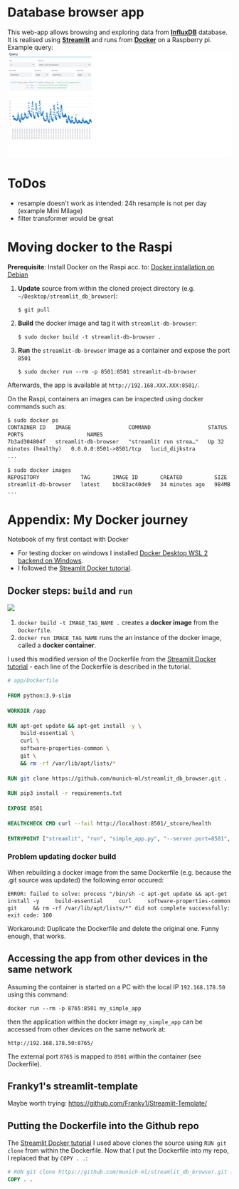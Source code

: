 # Database browser app
This web-app allows browsing and exploring data from __[InfluxDB](https://www.influxdata.com/)__ database. It is realised using __[Streamlit](https://streamlit.io/)__ and runs from __[Docker](https://www.docker.com/)__ on a Raspberry pi. Example query:
![](imgs/app_screenshot.png)

# ToDos
- resample doesn't work as intended: 24h resample is not per day (example Mini Milage)
- filter transformer would be great

# Moving docker to the Raspi 
__Prerequisite__: Install Docker on the Raspi acc. to: [Docker installation on Debian](https://docs.docker.com/engine/install/debian/)

1. __Update__ source from within the cloned project directory (e.g. `~/Desktop/streamlit_db_browser`):
   ```
   $ git pull
   ```
   
2. __Build__ the docker image and tag it with `streamlit-db-browser`:
   ```
   $ sudo docker build -t streamlit-db-browser .
   ```

3. __Run__ the `streamlit-db-browser` image as a container and expose the port `8501` 
   ```
   $ sudo docker run --rm -p 8501:8501 streamlit-db-browser
   ```

Afterwards, the app is available at `http://192.168.XXX.XXX:8501/`.

On the Raspi, containers an images can be inspected using docker commands such as: 
```
$ sudo docker ps
CONTAINER ID   IMAGE                  COMMAND                  STATUS                    PORTS                    NAMES
7b3ad304804f   streamlit-db-browser   "streamlit run strea…"   Up 32 minutes (healthy)   0.0.0.0:8501->8501/tcp   lucid_dijkstra
...

$ sudo docker images
REPOSITORY             TAG       IMAGE ID       CREATED          SIZE
streamlit-db-browser   latest    bbc83ac40de9   34 minutes ago   984MB
...
```

# Appendix: My Docker journey
Notebook of my first contact with Docker

- For testing docker on windows I installed [Docker Desktop WSL 2 backend on Windows](https://docs.docker.com/desktop/wsl/).
- I followed the [Streamlit Docker tutorial](https://docs.streamlit.io/deploy/tutorials/docker).

## Docker steps: `build` and `run`
<img src="https://jfrog--c.documentforce.com/servlet/servlet.ImageServer?id=01569000008kqFT&oid=00D20000000M3v0&lastMod=1631619825000" width="600"/>

1. `docker build -t IMAGE_TAG_NAME .` creates a __docker image__ from the `Dockerfile`.
2. `docker run IMAGE_TAG_NAME` runs the an instance of the docker image, called a  __docker container__.

I used this modified version of the Dockerfile from the [Streamlit Docker tutorial](https://docs.streamlit.io/deploy/tutorials/docker) - each line of the Dockerfile is described in the tutorial.
```Dockerfile
# app/Dockerfile

FROM python:3.9-slim

WORKDIR /app

RUN apt-get update && apt-get install -y \
    build-essential \
    curl \
    software-properties-common \
    git \
    && rm -rf /var/lib/apt/lists/*

RUN git clone https://github.com/munich-ml/streamlit_db_browser.git . 

RUN pip3 install -r requirements.txt

EXPOSE 8501

HEALTHCHECK CMD curl --fail http://localhost:8501/_stcore/health

ENTRYPOINT ["streamlit", "run", "simple_app.py", "--server.port=8501", "--server.address=0.0.0.0"]
```

### Problem updating docker build
When rebuilding a docker image from the same Dockerfile (e.g. because the .git source was updated) the following error occured:

```
ERROR: failed to solve: process "/bin/sh -c apt-get update && apt-get install -y     build-essential     curl     software-properties-common     git     && rm -rf /var/lib/apt/lists/*" did not complete successfully: exit code: 100
```
Workaround: Duplicate the Dockerfile and delete the original one. Funny enough, that works.

## Accessing the app from other devices in the same network
Assuming the container is started on a PC with the local IP `192.168.178.50`  using this command:
```
docker run --rm -p 8765:8501 my_simple_app
```
then the application within the docker image `my_simple_app` can be accessed from other devices on the same network at:
```
http://192.168.178.50:8765/
```
The external port `8765` is mapped to `8501` within the container (see Dockerfile).

## Franky1's streamlit-template
Maybe worth trying: https://github.com/Franky1/Streamlit-Template/

## Putting the Dockerfile into the Github repo
The [Streamlit Docker tutorial](https://docs.streamlit.io/deploy/tutorials/docker) I used above clones the source using `RUN git clone` from within the Dockerfile. Now that I put the Dockerfile into my repo, I replaced that by `COPY . .`:

```Dockerfile
# RUN git clone https://github.com/munich-ml/streamlit_db_browser.git . 
COPY . .
```